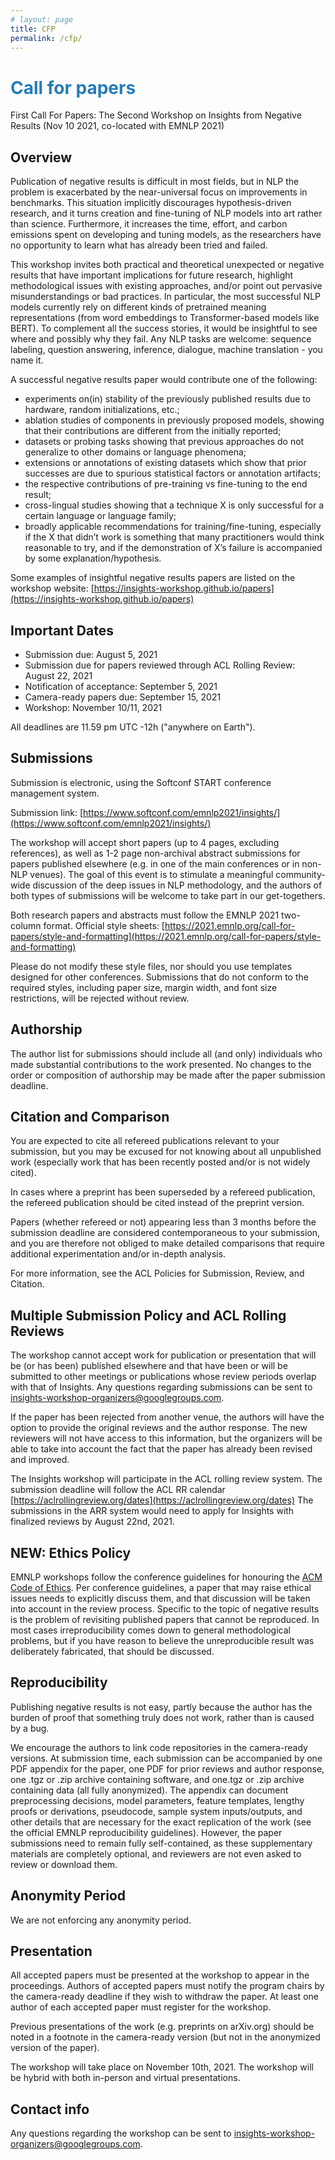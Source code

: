 ```yaml
---
# layout: page
title: CFP
permalink: /cfp/
---
```


# <span style="color:#267CB9"> Call for papers</span>

First Call For Papers: The Second Workshop on Insights from Negative Results
(Nov 10 2021, co-located with EMNLP 2021)

## Overview

Publication of negative results is difficult in most fields, but in NLP the problem is exacerbated by the near-universal focus on improvements in benchmarks. This situation implicitly discourages hypothesis-driven research, and it turns creation and fine-tuning of NLP models into art rather than science. Furthermore, it increases the time, effort, and carbon emissions spent on developing and tuning models, as the researchers have no opportunity to learn what has already been tried and failed.

This workshop invites both practical and theoretical unexpected or negative results that have important implications for future research, highlight methodological issues with existing approaches, and/or point out pervasive misunderstandings or bad practices. In particular, the most successful NLP models currently rely on different kinds of pretrained meaning representations (from word embeddings to Transformer-based models like BERT). To complement all the success stories, it would be insightful to see where and possibly why they fail. Any NLP tasks are welcome: sequence labeling, question answering, inference, dialogue, machine translation - you name it.

A successful negative results paper would contribute one of the following:

* experiments on(in) stability of the previously published results due to hardware, random initializations, etc.;
* ablation studies of components in previously proposed models, showing that their contributions are different from the initially reported;
* datasets or probing tasks showing that previous approaches do not generalize to other domains or language phenomena;
* extensions or annotations of existing datasets which show that prior successes are due to spurious statistical factors or annotation artifacts;
* the respective contributions of pre-training vs fine-tuning to the end result;
* cross-lingual studies showing that a technique X is only successful for a certain language or language family;
* broadly applicable recommendations for training/fine-tuning, especially if the X that didn’t work is something that many practitioners would think reasonable to try, and if the demonstration of X’s failure is accompanied by some explanation/hypothesis.

Some examples of insightful negative results papers are listed on the workshop website:
[https://insights-workshop.github.io/papers](https://insights-workshop.github.io/papers)

## Important Dates

* Submission due: August 5, 2021
* Submission due for papers reviewed through ACL Rolling Review: August 22, 2021
* Notification of acceptance: September 5, 2021
* Camera-ready papers due: September 15, 2021
* Workshop: November 10/11, 2021

All deadlines are 11.59 pm UTC -12h ("anywhere on Earth").

## Submissions

Submission is electronic, using the Softconf START conference management system. 

Submission link: [https://www.softconf.com/emnlp2021/insights/](https://www.softconf.com/emnlp2021/insights/)

The workshop will accept short papers (up to 4 pages, excluding references), as well as 1-2 page non-archival abstract submissions for papers published elsewhere (e.g. in one of the main conferences or in non-NLP venues). The goal of this event is to stimulate a meaningful community-wide discussion of the deep issues in NLP methodology, and the authors of both types of submissions will be welcome to take part in our get-togethers. 

Both research papers and abstracts must follow the EMNLP 2021 two-column format.
Official style sheets: [https://2021.emnlp.org/call-for-papers/style-and-formatting](https://2021.emnlp.org/call-for-papers/style-and-formatting)

Please do not modify these style files, nor should you use templates designed for other conferences. Submissions that do not conform to the required styles, including paper size, margin width, and font size restrictions, will be rejected without review.

## Authorship

The author list for submissions should include all (and only) individuals who made substantial contributions to the work presented. No changes to the order or composition of authorship may be made after the paper submission deadline.

## Citation and Comparison

You are expected to cite all refereed publications relevant to your submission, but you may be excused for not knowing about all unpublished work (especially work that has been recently posted and/or is not widely cited).

In cases where a preprint has been superseded by a refereed publication, the refereed publication should be cited instead of the preprint version.

Papers (whether refereed or not) appearing less than 3 months before the submission deadline are considered contemporaneous to your submission, and you are therefore not obliged to make detailed comparisons that require additional experimentation and/or in-depth analysis.

For more information, see the ACL Policies for Submission, Review, and Citation.

## Multiple Submission Policy and ACL Rolling Reviews

The workshop cannot accept work for publication or presentation that will be (or has been) published elsewhere and that have been or will be submitted to other meetings or publications whose review periods overlap with that of Insights. Any questions regarding submissions can be sent to insights-workshop-organizers@googlegroups.com.

If the paper has been rejected from another venue, the authors will have the option to provide the original reviews and the author response. The new reviewers will not have access to this information, but the organizers will be able to take into account the fact that the paper has already been revised and improved.

The Insights workshop will participate in the ACL rolling review system. The submission deadline will follow the ACL RR calendar [https://aclrollingreview.org/dates](https://aclrollingreview.org/dates) The submissions in the ARR system would need to apply for Insights with finalized reviews by August 22nd, 2021.


## NEW: Ethics Policy

EMNLP workshops follow the conference guidelines for honouring the [ACM Code of Ethics](https://www.acm.org/code-of-ethics). Per conference guidelines, a paper that may raise ethical issues needs to explicitly discuss them, and that discussion will be taken into account in the review process. 
Specific to the topic of negative results is the problem of revisiting published papers that cannot be reproduced. In most cases irreproducibility comes down to general methodological problems, but if you have reason to believe the unreproducible result was deliberately fabricated, that should be discussed.

## Reproducibility

Publishing negative results is not easy, partly because the author has the burden of proof that something truly does not work, rather than is caused by a bug. 

We encourage the authors to link code repositories in the camera-ready versions. At submission time, each submission can be accompanied by one PDF appendix for the paper, one PDF for prior reviews and author response, one .tgz or .zip archive containing software, and one.tgz or .zip archive containing data (all fully anonymized). The appendix can document preprocessing decisions, model parameters, feature templates, lengthy proofs or derivations, pseudocode, sample system inputs/outputs, and other details that are necessary for the exact replication of the work (see the official EMNLP reproducibility guidelines). However, the paper submissions need to remain fully self-contained, as these supplementary materials are completely optional, and reviewers are not even asked to review or download them. 

## Anonymity Period

We are not enforcing any anonymity period.

## Presentation

All accepted papers must be presented at the workshop to appear in the proceedings. Authors of accepted papers must notify the program chairs by the camera-ready deadline if they wish to withdraw the paper. At least one author of each accepted paper must register for the workshop.

Previous presentations of the work (e.g. preprints on arXiv.org) should be noted in a footnote in the camera-ready version (but not in the anonymized version of the paper).

The workshop will take place on November 10th, 2021. The workshop will be hybrid with both in-person and virtual presentations.

## Contact info

Any questions regarding the workshop can be sent to [insights-workshop-organizers@googlegroups.com](mailto:insights-workshop-organizers@googlegroups.com).
